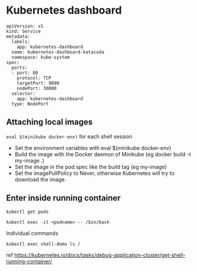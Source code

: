 # Kubernetes dashboard
```
apiVersion: v1
kind: Service
metadata:
  labels:
    app: kubernetes-dashboard
  name: kubernetes-dashboard-katacoda
  namespace: kube-system
spec:
  ports:
  - port: 80
    protocol: TCP
    targetPort: 9090
    nodePort: 30000
  selector:
    app: kubernetes-dashboard
  type: NodePort

```


## Attaching local images

`eval $(minikube docker-env)` for each shell session

- Set the environment variables with eval $(minikube docker-env)
- Build the image with the Docker daemon of Minikube (eg docker build -t my-image .)
- Set the image in the pod spec like the build tag (eg my-image)
- Set the imagePullPolicy to Never, otherwise Kubernetes will try to download the image.

## Enter inside running container

```
kubectl get pods
```

```
kubectl exec -it <podname> -- /bin/bash
```
Individual commands
```
kubectl exec shell-demo ls /
```

ref https://kubernetes.io/docs/tasks/debug-application-cluster/get-shell-running-container/
